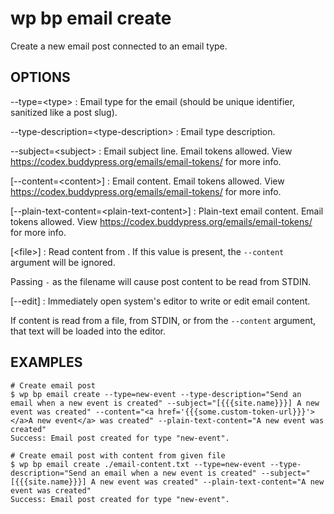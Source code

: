 #	wp bp email create

Create a new email post connected to an email type.

## OPTIONS

--type=&lt;type&gt;
: Email type for the email (should be unique identifier, sanitized like a post slug).

--type-description=&lt;type-description&gt;
: Email type description.

--subject=&lt;subject&gt;
: Email subject line. Email tokens allowed. View https://codex.buddypress.org/emails/email-tokens/ for more info.

[--content=&lt;content&gt;]
: Email content. Email tokens allowed. View https://codex.buddypress.org/emails/email-tokens/ for more info.

[--plain-text-content=&lt;plain-text-content&gt;]
: Plain-text email content. Email tokens allowed. View https://codex.buddypress.org/emails/email-tokens/ for more info.

[&lt;file&gt;]
: Read content from <file>. If this value is present, the
    `--content` argument will be ignored.

  Passing `-` as the filename will cause post content to
  be read from STDIN.

[--edit]
: Immediately open system's editor to write or edit email content.

  If content is read from a file, from STDIN, or from the `--content`
  argument, that text will be loaded into the editor.

## EXAMPLES

    # Create email post
    $ wp bp email create --type=new-event --type-description="Send an email when a new event is created" --subject="[{{{site.name}}}] A new event was created" --content="<a href='{{{some.custom-token-url}}}'></a>A new event</a> was created" --plain-text-content="A new event was created"
    Success: Email post created for type "new-event".

    # Create email post with content from given file
    $ wp bp email create ./email-content.txt --type=new-event --type-description="Send an email when a new event is created" --subject="[{{{site.name}}}] A new event was created" --plain-text-content="A new event was created"
    Success: Email post created for type "new-event".
